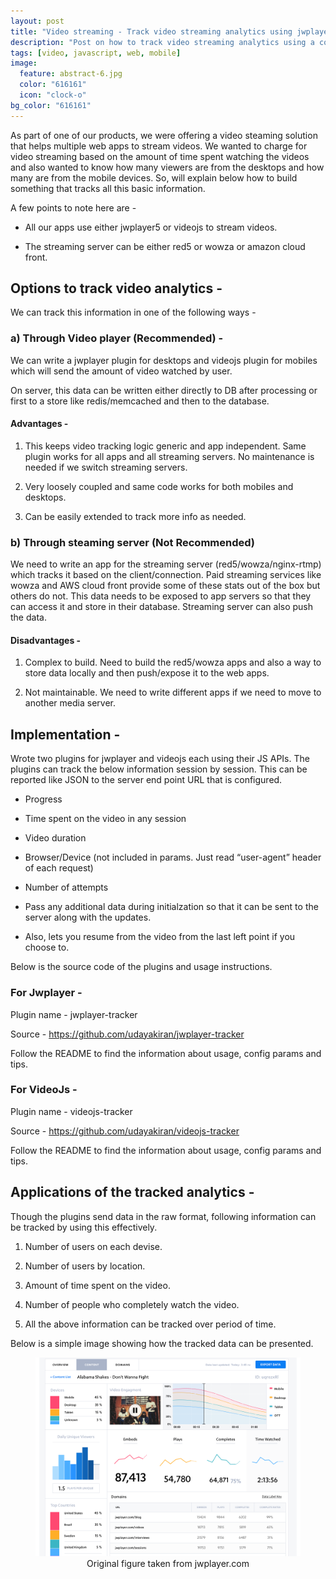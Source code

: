 ```yaml
---
layout: post
title: "Video streaming - Track video streaming analytics using jwplayer and videojs"
description: "Post on how to track video streaming analytics using a couple of plugins developed for both jwplayer and videojs."
tags: [video, javascript, web, mobile]
image:
  feature: abstract-6.jpg
  color: "616161"
  icon: "clock-o"
bg_color: "616161"
---
```


As part of one of our products, we were offering a video steaming solution that helps multiple web apps to stream videos. We wanted to charge for video streaming based on the amount of time spent watching the videos and also wanted to know how many viewers are from the desktops and how many are from the mobile devices. So, will explain below how to build something that tracks all this basic information.

A few points to note here are -

- All our apps use either jwplayer5 or videojs to stream videos.

- The streaming server can be either red5 or wowza or amazon cloud front.  

## Options to track video analytics -

We can track this information in one of the following ways -

### a) Through Video player (Recommended) -

We can write a jwplayer plugin for desktops and videojs plugin for mobiles which will send the amount of video watched by user.

On server, this data can be written either directly to DB after processing or first to a store like redis/memcached and then to the database.

#### Advantages -

1. This keeps video tracking logic generic and app independent. Same plugin works for all apps and all streaming servers. No maintenance is needed if we switch streaming servers.

2. Very loosely coupled and same code works for both mobiles and desktops.

3. Can be easily extended to track more info as needed.

### b) Through steaming server (Not Recommended)

We need to write an app for the streaming server (red5/wowza/nginx-rtmp) which tracks it based on the client/connection. Paid streaming services like wowza and AWS cloud front provide some of these stats out of the box but others do not. This data needs to be exposed to app servers so that they can access it and store in their database. Streaming server can also push the data.

#### Disadvantages -

1. Complex to build. Need to build the red5/wowza apps and also a way to store data locally and then push/expose it to the web apps.

2. Not maintainable. We need to write different apps if we need to move to another media server.


## Implementation -

Wrote two plugins for jwplayer and videojs each using their JS APIs. The plugins can track the below information session by session. This can be reported like JSON to the server end point URL that is configured.

- Progress

- Time spent on the video in any session

- Video duration

- Browser/Device (not included in params. Just read “user-agent” header of each request)

- Number of attempts

- Pass any additional data during initialzation so that it can be sent to the server along with the updates.

- Also, lets you resume from the video from the last left point if you choose to.

Below is the source code of the plugins and usage instructions.

### For Jwplayer -


Plugin name - jwplayer-tracker

Source - <https://github.com/udayakiran/jwplayer-tracker>

Follow the README to find the information about usage, config params and tips.

### For VideoJs -

Plugin name - videojs-tracker

Source - <https://github.com/udayakiran/videojs-tracker>

Follow the README to find the information about usage, config params and tips.

## Applications of the tracked analytics -

Though the plugins send data in the raw format, following information can be tracked by using this effectively.

1. Number of users on each devise.

2. Number of users by location.

3. Amount of time spent on the video.

4. Number of people who completely watch the video.

5. All the above information can be tracked over period of time.

Below is a simple image showing how the tracked data can be presented.


<figure class="full">
	<img src="/images/jwplayer-streaming.png" alt="">
	<figcaption style="text-align: center">Original figure taken from jwplayer.com</figcaption>
</figure>
